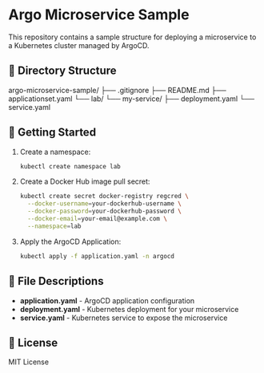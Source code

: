 # Argo Microservice Sample

This repository contains a sample structure for deploying a microservice to a Kubernetes cluster managed by ArgoCD.

## 📁 Directory Structure

argo-microservice-sample/
├── .gitignore
├── README.md
├── applicationset.yaml 
└── lab/
    └── my-service/
        ├── deployment.yaml
        └── service.yaml

## 🚀 Getting Started

1. Create a namespace:
    ```bash
    kubectl create namespace lab
    ```

2. Create a Docker Hub image pull secret:
    ```bash
    kubectl create secret docker-registry regcred \
      --docker-username=your-dockerhub-username \
      --docker-password=your-dockerhub-password \
      --docker-email=your-email@example.com \
      --namespace=lab
    ```

3. Apply the ArgoCD Application:
    ```bash
    kubectl apply -f application.yaml -n argocd
    ```

## 📄 File Descriptions

- **application.yaml** - ArgoCD application configuration
- **deployment.yaml** - Kubernetes deployment for your microservice
- **service.yaml** - Kubernetes service to expose the microservice

## 📝 License

MIT License
